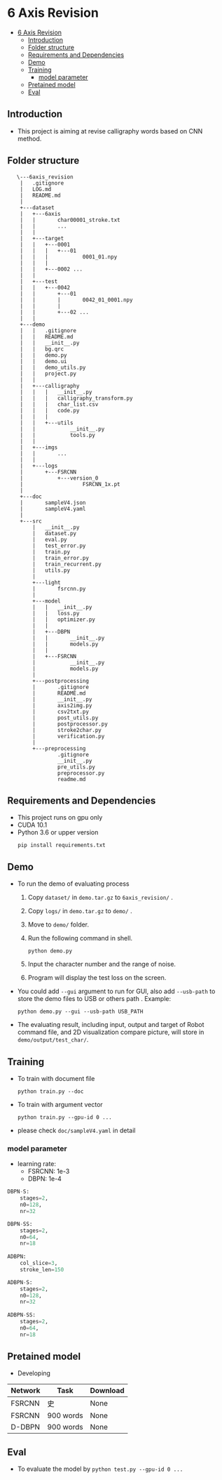 # 6 Axis Revision 

- [6 Axis Revision](#6-axis-revision)
  - [Introduction](#introduction)
  - [Folder structure](#folder-structure)
  - [Requirements and Dependencies](#requirements-and-dependencies)
  - [Demo](#demo)
  - [Training](#training)
    - [model parameter](#model-parameter)
  - [Pretained model](#pretained-model)
  - [Eval](#eval)
## Introduction

- This project is aiming at revise calligraphy words based on CNN method.

## Folder structure

```
   \---6axis_revision
    |   .gitignore
    |   LOG.md
    |   README.md
    |
    +---dataset
    |   +---6axis
    |   |       char00001_stroke.txt
    |   |       ...
    |   |
    |   +---target
    |   |   +---0001
    |   |   |   +---01
    |   |   |           0001_01.npy
    |   |   |
    |   |   +---0002 ...
    |   |
    |   +---test
    |   |   +---0042
    |   |       +---01
    |   |       |       0042_01_0001.npy
    |   |       |
    |   |       +---02 ...
    |   |
    +---demo
    |   |   .gitignore
    |   |   README.md
    |   |   __init__.py
    |   |   bg.qrc
    |   |   demo.py
    |   |   demo.ui
    |   |   demo_utils.py
    |   |   project.py
    |   |   
    |   +---calligraphy
    |   |   |   __init__.py
    |   |   |   calligraphy_transform.py
    |   |   |   char_list.csv
    |   |   |   code.py
    |   |   |   
    |   |   +---utils
    |   |           __init__.py
    |   |           tools.py
    |   |           
    |   +---imgs
    |   |       ...
    |   |       
    |   +---logs
    |       +---FSRCNN
    |           +---version_0
    |                   FSRCNN_1x.pt
    |
    +---doc
    |       sampleV4.json
    |       sampleV4.yaml
    |       
    +---src
        |   __init__.py
        |   dataset.py
        |   eval.py
        |   test_error.py
        |   train.py
        |   train_error.py
        |   train_recurrent.py
        |   utils.py
        |   
        +---light
        |       fsrcnn.py
        |       
        +---model
        |   |   __init__.py
        |   |   loss.py
        |   |   optimizer.py
        |   |   
        |   +---DBPN
        |   |       __init__.py
        |   |       models.py
        |   |           
        |   +---FSRCNN
        |           __init__.py
        |           models.py
        |           
        +---postprocessing
        |       .gitignore
        |       README.md
        |       __init__.py
        |       axis2img.py
        |       csv2txt.py
        |       post_utils.py
        |       postprocessor.py
        |       stroke2char.py
        |       verification.py
        |       
        +---preprocessing
                .gitignore
                __init__.py
                pre_utils.py
                preprocessor.py
                readme.md
```


## Requirements and Dependencies

- This project runs on gpu only
- CUDA 10.1
- Python 3.6 or upper version
    ```shell
    pip install requirements.txt
    ```

## Demo
- To run the demo of evaluating process
    1. Copy `dataset/` in `demo.tar.gz` to `6axis_revision/` .
   
    2. Copy `logs/` in `demo.tar.gz` to `demo/` .

    3. Move to `demo/` folder.

    4. Run the following command in shell.
        ```shell
        python demo.py
        ```

    5. Input the character number and the range of noise.

    6. Program will display the test loss on the screen.

- You could add `--gui` argument to run for GUI, also add `--usb-path` to store the demo files to USB or others path . Example:
    ```shell
    python demo.py --gui --usb-path USB_PATH
    ```

- The evaluating result, including input, output and target of Robot command file, and 2D visualization compare picture, will store in `demo/output/test_char/`.
## Training

- To train with document file
    ```
    python train.py --doc
    ```

- To train with argument vector
    ```
    python train.py --gpu-id 0 ...
    ```

- please check `doc/sampleV4.yaml` in detail

### model parameter

- learning rate:
    - FSRCNN: 1e-3
    - DBPN: 1e-4

```python
DBPN-S:
	stages=2,
	n0=128,
	nr=32

DBPN-SS:
	stages=2,
	n0=64,
	nr=18
	
ADBPN:
	col_slice=3,
	stroke_len=150

ADBPN-S:
	stages=2,
	n0=128,
	nr=32
	
ADBPN-SS:
	stages=2,
	n0=64,
	nr=18
```

## Pretained model

- Developing

| Network | Task      | Download |
| ------- | --------- | -------- |
| FSRCNN  | 史        | None     |
| FSRCNN  | 900 words | None     |
| D-DBPN  | 900 words | None     |

## Eval

- To evaluate the model by
`python test.py --gpu-id 0 ...`